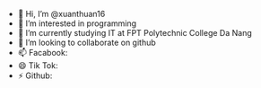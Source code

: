 - 👋 Hi, I’m @xuanthuan16
- 👀 I’m interested in programming
- 🌱 I’m currently studying IT at FPT Polytechnic College Da Nang
- 💞️ I’m looking to collaborate on github
- 📫 Facabook: [](https://www.facebook.com/thuan.ta.16102005)
- 😄 Tik Tok: [](https://www.tiktok.com/@thuan.ta1805)
- ⚡ Github: [](https://github.com/xuanthuan16)

<!---
xuanthuan16/xuanthuan16 is a ✨ special ✨ repository because its `README.md` (this file) appears on your GitHub profile.
You can click the Preview link to take a look at your changes.
--->
